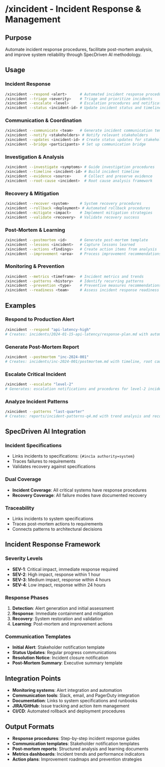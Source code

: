 # /xincident - Incident Response & Management

## Purpose
Automate incident response procedures, facilitate post-mortem analysis, and improve system reliability through SpecDriven AI methodology.

## Usage

### Incident Response
```bash
/xincident --respond <alert>      # Automated incident response procedures
/xincident --triage <severity>    # Triage and prioritize incidents
/xincident --escalate <level>     # Escalation procedures and notifications
/xincident --status <incident-id> # Update incident status and timeline
```

### Communication & Coordination
```bash
/xincident --communicate <team>   # Generate incident communication templates
/xincident --notify <stakeholders> # Notify relevant stakeholders
/xincident --updates <incident-id> # Create status updates for stakeholders
/xincident --bridge <participants> # Set up communication bridge
```

### Investigation & Analysis
```bash
/xincident --investigate <symptoms> # Guide investigation procedures
/xincident --timeline <incident-id> # Build incident timeline
/xincident --evidence <source>      # Collect and preserve evidence
/xincident --root-cause <incident>  # Root cause analysis framework
```

### Recovery & Mitigation
```bash
/xincident --recover <system>     # System recovery procedures
/xincident --rollback <deployment> # Automated rollback procedures
/xincident --mitigate <impact>    # Implement mitigation strategies
/xincident --validate <recovery>  # Validate recovery success
```

### Post-Mortem & Learning
```bash
/xincident --postmortem <id>      # Generate post-mortem template
/xincident --lessons <incident>   # Capture lessons learned
/xincident --actions <findings>   # Create action items from analysis
/xincident --improvement <area>   # Process improvement recommendations
```

### Monitoring & Prevention
```bash
/xincident --metrics <timeframe>  # Incident metrics and trends
/xincident --patterns <history>   # Identify recurring patterns
/xincident --prevention <type>    # Preventive measures recommendations
/xincident --readiness <team>     # Assess incident response readiness
```

## Examples

### Respond to Production Alert
```bash
/xincident --respond "api-latency-high"
# Creates: incidents/2024-01-15-api-latency/response-plan.md with automated procedures
```

### Generate Post-Mortem Report
```bash
/xincident --postmortem "inc-2024-001"
# Creates: incidents/inc-2024-001/postmortem.md with timeline, root cause, and actions
```

### Escalate Critical Incident
```bash
/xincident --escalate "level-2"
# Generates: escalation notifications and procedures for level-2 incidents
```

### Analyze Incident Patterns
```bash
/xincident --patterns "last-quarter"
# Creates: reports/incident-patterns-q4.md with trend analysis and recommendations
```

## SpecDriven AI Integration

### Incident Specifications
- Links incidents to specifications: `{#inc1a authority=system}`
- Traces failures to requirements
- Validates recovery against specifications

### Dual Coverage
- **Incident Coverage**: All critical systems have response procedures
- **Recovery Coverage**: All failure modes have documented recovery

### Traceability
- Links incidents to system specifications
- Traces post-mortem actions to requirements
- Connects patterns to architectural decisions

## Incident Response Framework

### Severity Levels
- **SEV-1**: Critical impact, immediate response required
- **SEV-2**: High impact, response within 1 hour
- **SEV-3**: Medium impact, response within 4 hours
- **SEV-4**: Low impact, response within 24 hours

### Response Phases
1. **Detection**: Alert generation and initial assessment
2. **Response**: Immediate containment and mitigation
3. **Recovery**: System restoration and validation
4. **Learning**: Post-mortem and improvement actions

### Communication Templates
- **Initial Alert**: Stakeholder notification template
- **Status Updates**: Regular progress communications
- **Resolution Notice**: Incident closure notification
- **Post-Mortem Summary**: Executive summary template

## Integration Points

- **Monitoring systems**: Alert integration and automation
- **Communication tools**: Slack, email, and PagerDuty integration
- **Documentation**: Links to system specifications and runbooks
- **JIRA/GitHub**: Issue tracking and action item management
- **CI/CD**: Automated rollback and deployment procedures

## Output Formats

- **Response procedures**: Step-by-step incident response guides
- **Communication templates**: Stakeholder notification templates
- **Post-mortem reports**: Structured analysis and learning documents
- **Metrics dashboards**: Incident trends and performance indicators
- **Action plans**: Improvement roadmaps and prevention strategies